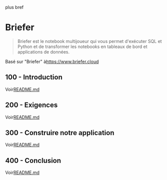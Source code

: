 plus bref

# Briefer

> Briefer est le notebook multijoueur qui vous permet d'exécuter SQL et Python et de transformer les notebooks en tableaux de bord et applications de données.

Basé sur "Briefer" à<https://www.briefer.cloud>

## 100 - Introduction

Voir[README.md](./100/README.md)

## 200 - Exigences

Voir[README.md](./200/README.md)

## 300 - Construire notre application

Voir[README.md](./300/README.md)

## 400 - Conclusion

Voir[README.md](./400/README.md)
